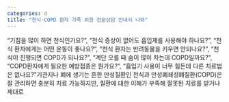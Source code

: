 ```yaml
---
categories: d
title: "천식·COPD 환자 가족 위한 전문상담 안내서 나와"
---
```

“기침을 많이 하면 천식인가요?”, “천식 증상이 없어도 흡입제를 사용해야 하나요?”, “천식 환자에게는 어떤 운동이 좋나요?”, “천식 환자는 반려동물을 키우면 안되나요?”, “천식이 진행되면 COPD가 되나요?”, “계단 오를 때 숨이 많이 차는데 COPD일까요?”, “COPD환자에게 필요한 예방접종은 뭔가요?”, “흡입기 사용이 너무 힘든데 다른 치료법은 없나요?”기관지나 폐에 생기는 흔한 만성질환인 천식과 만성폐쇄성폐질환(COPD)은 잘 관리하면 충분히 치료 가능하지만, 질환에 대한 이해가 부족해 잘못된 치료를 받거나 제대로
